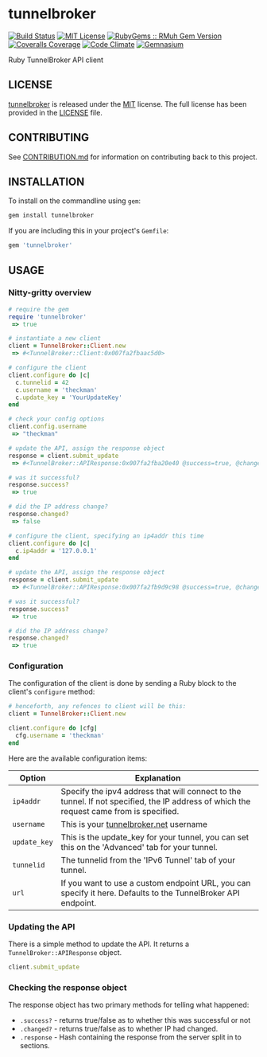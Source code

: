 tunnelbroker
============
[![Build Status](https://img.shields.io/travis/theckman/tunnelbroker/master.svg)](https://travis-ci.org/theckman/tunnelbroker)
[![MIT License](https://img.shields.io/badge/license-MIT-brightgreen.svg)](https://tldrlegal.com/license/mit-license)
[![RubyGems :: RMuh Gem Version](http://img.shields.io/gem/v/tunnelbroker.svg)](https://rubygems.org/gems/tunnelbroker)
[![Coveralls Coverage](https://img.shields.io/coveralls/theckman/tunnelbroker/master.svg)](https://coveralls.io/r/theckman/tunnelbroker)
[![Code Climate](https://img.shields.io/codeclimate/github/theckman/tunnelbroker.svg)](https://codeclimate.com/github/theckman/tunnelbroker)
[![Gemnasium](https://img.shields.io/gemnasium/theckman/tunnelbroker.svg)](https://gemnasium.com/theckman/tunnelbroker)

Ruby TunnelBroker API client

LICENSE
-------
[tunnelbroker](https://github.com/theckman/tunnelbroker) is released under
the [MIT](http://opensource.org/licenses/MIT) license. The full license has
been provided in the
[LICENSE](https://github.com/theckman/tunnelbroker/blob/master/LICENSE) file.

CONTRIBUTING
------------
See [CONTRIBUTION.md](https://github.com/theckman/tunnelbroker/blob/master/CONTRIBUTING.md)
for information on contributing back to this project.

INSTALLATION
------------
To install on the commandline using `gem`:

```Bash
gem install tunnelbroker
```

If you are including this in your project's `Gemfile`:

```Ruby
gem 'tunnelbroker'
```

USAGE
-----
### Nitty-gritty overview
```Ruby
# require the gem
require 'tunnelbroker'
 => true

# instantiate a new client
client = TunnelBroker::Client.new
 => #<TunnelBroker::Client:0x007fa2fbaac5d0>

# configure the client
client.configure do |c|
  c.tunnelid = 42
  c.username = 'theckman'
  c.update_key = 'YourUpdateKey'
end

# check your config options
client.config.username
 => "theckman"

# update the API, assign the response object
response = client.submit_update
 => #<TunnelBroker::APIResponse:0x007fa2fba20e40 @success=true, @changed=false, @response={:msg=>"nochg", :data=>{:ip=>"50.161.84.35"}}>

# was it successful?
response.success?
 => true

# did the IP address change?
response.changed?
 => false

# configure the client, specifying an ip4addr this time
client.configure do |c|
  c.ip4addr = '127.0.0.1'
end

# update the API, assign the response object
response = client.submit_update
 => #<TunnelBroker::APIResponse:0x007fa2fb9d9c98 @success=true, @changed=true, @response={:msg=>"good", :data=>{:ip=>"127.0.0.1"}}>

# was it successful?
response.success?
 => true

# did the IP address change?
response.changed?
 => true
```

### Configuration
The configuration of the client is done by sending a Ruby block to the client's
`configure` method:

```Ruby
# henceforth, any refences to client will be this:
client = TunnelBroker::Client.new

client.configure do |cfg|
  cfg.username = 'theckman'
end
```

Here are the available configuration items:

| Option       | Explanation |
| ------------ | ----------- |
| `ip4addr`    | Specify the ipv4 address that will connect to the tunnel. If not specified, the IP address of which the request came from is specified. |
| `username`   | This is your [tunnelbroker.net](https://www.tunnelbroker.net/) username                                                                                                  |
| `update_key` | This is the update_key for your tunnel, you can set this on the 'Advanced' tab for your tunnel.                                         |
| `tunnelid`   | The tunnelid from the 'IPv6 Tunnel' tab of your tunnel.                                                                                 |
| `url`        | If you want to use a custom endpoint URL, you can specify it here. Defaults to the TunnelBroker API endpoint.                           |

### Updating the API
There is a simple method to update the API. It returns a `TunnelBroker::APIResponse` object.
```Ruby
client.submit_update
```

### Checking the response object
The response object has two primary methods for telling what happened:

* `.success?` - returns true/false as to whether this was successful or not
* `.changed?` - returns true/false as to whether IP had changed.
* `.response` - Hash containing the response from the server split in to sections.
